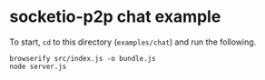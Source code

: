 # socketio-p2p chat example

To start, `cd` to this directory (`examples/chat`) and run the following.

```
browserify src/index.js -o bundle.js
node server.js
```
